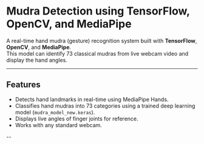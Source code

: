 #  Mudra Detection using TensorFlow, OpenCV, and MediaPipe

A real-time hand mudra (gesture) recognition system built with **TensorFlow**, **OpenCV**, and **MediaPipe**.  
This model can identify 73 classical mudras from live webcam video and display the hand angles.

---

##  Features

- Detects hand landmarks in real-time using MediaPipe Hands.
- Classifies hand mudras into 73 categories using a trained deep learning model (`mudra_model_new.keras`).
- Displays live angles of finger joints for reference.
- Works with any standard webcam.

--

